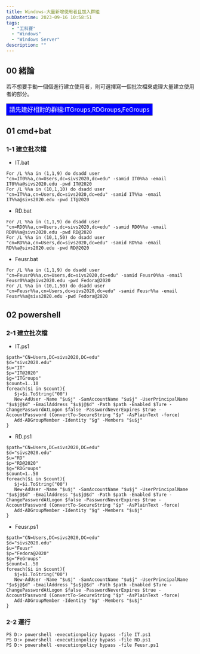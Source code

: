 ```yaml
---
title: Windows-大量新增使用者且加入群組
pubDatetime: 2023-09-16 10:58:51
tags:
  - "工科賽"
  - "Windows"
  - "Windows Server"
description: ""
---
```


## 00 緒論

若不想要手動一個個進行建立使用者，則可選擇寫一個批次檔來處理大量建立使用者的部分。

<table><tr><td bgcolor=0000FF>
  <font color=white>請先建好相對的群組:ITGroups,RDGroups,FeGroups</font>
</td></tr></table>

<!--more-->

## 01 cmd+bat

### 1-1 建立批次檔

- IT.bat

```bat=
For /L %%a in (1,1,9) do dsadd user "cn=IT0%%a,cn=Users,dc=sivs2020,dc=edu" -samid IT0%%a -email IT0%%a@sivs2020.edu -pwd IT@2020
For /L %%a in (10,1,10) do dsadd user "cn=IT%%a,cn=Users,dc=sivs2020,dc=edu" -samid IT%%a -email IT%%a@sivs2020.edu -pwd IT@2020
```

- RD.bat

```bat=
For /L %%a in (1,1,9) do dsadd user "cn=RD0%%a,cn=Users,dc=sivs2020,dc=edu" -samid RD0%%a -email RD0%%a@sivs2020.edu -pwd RD@2020
For /L %%a in (10,1,50) do dsadd user "cn=RD%%a,cn=Users,dc=sivs2020,dc=edu" -samid RD%%a -email RD%%a@sivs2020.edu -pwd RD@2020
```

- Feusr.bat

```bat=
For /L %%a in (1,1,9) do dsadd user "cn=Feusr0%%a,cn=Users,dc=sivs2020,dc=edu" -samid Feusr0%%a -email Feusr0%%a@sivs2020.edu -pwd Fedora@2020
For /L %%a in (10,1,50) do dsadd user "cn=Feusr%%a,cn=Users,dc=sivs2020,dc=edu" -samid Feusr%%a -email Feusr%%a@sivs2020.edu -pwd Fedora@2020
```

## 02 powershell

### 2-1 建立批次檔

- IT.ps1

```powershell=
$path="CN=Users,DC=sivs2020,DC=edu"
$d="sivs2020.edu"
$u="IT"
$p="IT@2020"
$g="ITGroups"
$count=1..10
foreach($i in $count){
   $j=$i.ToString("00")
   New-AdUser -Name "$u$j" -SamAccountName "$u$j" -UserPrincipalName "$u$j@$d" -EmailAddress "$u$j@$d" -Path $path -Enabled $Ture -ChangePasswordAtLogon $false -PasswordNeverExpires $true -AccountPassword (ConvertTo-SecureString "$p" -AsPlainText -force)
   Add-ADGroupMember -Identity "$g" -Members "$u$j"
}
```

- RD.ps1

```powershell=
$path="CN=Users,DC=sivs2020,DC=edu"
$d="sivs2020.edu"
$u="RD"
$p="RD@2020"
$g="RDGroups"
$count=1..50
foreach($i in $count){
   $j=$i.ToString("00")
   New-AdUser -Name "$u$j" -SamAccountName "$u$j" -UserPrincipalName "$u$j@$d" -EmailAddress "$u$j@$d" -Path $path -Enabled $Ture -ChangePasswordAtLogon $false -PasswordNeverExpires $true -AccountPassword (ConvertTo-SecureString "$p" -AsPlainText -force)
   Add-ADGroupMember -Identity "$g" -Members "$u$j"
}
```

- Feusr.ps1

```powershell=
$path="CN=Users,DC=sivs2020,DC=edu"
$d="sivs2020.edu"
$u="Feusr"
$p="Fedora@2020"
$g="FeGroups"
$count=1..50
foreach($i in $count){
   $j=$i.ToString("00")
   New-AdUser -Name "$u$j" -SamAccountName "$u$j" -UserPrincipalName "$u$j@$d" -EmailAddress "$u$j@$d" -Path $path -Enabled $Ture -ChangePasswordAtLogon $false -PasswordNeverExpires $true -AccountPassword (ConvertTo-SecureString "$p" -AsPlainText -force)
   Add-ADGroupMember -Identity "$g" -Members "$u$j"
}
```

### 2-2 運行

```
PS D:> powershell -executionpolicy bypass -file IT.ps1
PS D:> powershell -executionpolicy bypass -file RD.ps1
PS D:> powershell -executionpolicy bypass -file Feusr.ps1
```
